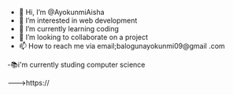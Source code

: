 - 👋 Hi, I’m @AyokunmiAisha
- 👀 I’m interested in web development
- 🌱 I’m currently learning coding
- 💞️ I’m looking to collaborate on a project
- 📫 How to reach me via email;balogunayokunmi09@gmail
  .com
 
-📚i'm currently studing computer science 

--->https://
